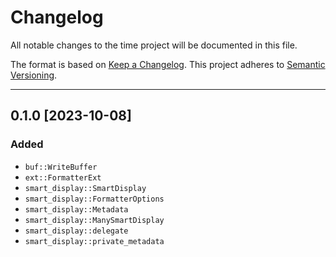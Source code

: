 # Changelog

All notable changes to the time project will be documented in this file.

The format is based on [Keep a Changelog]. This project adheres to [Semantic Versioning].

[keep a changelog]: https://keepachangelog.com/en/1.0.0/
[semantic versioning]: https://semver.org/spec/v2.0.0.html

---

## 0.1.0 [2023-10-08]

### Added

- `buf::WriteBuffer`
- `ext::FormatterExt`
- `smart_display::SmartDisplay`
- `smart_display::FormatterOptions`
- `smart_display::Metadata`
- `smart_display::ManySmartDisplay`
- `smart_display::delegate`
- `smart_display::private_metadata`
